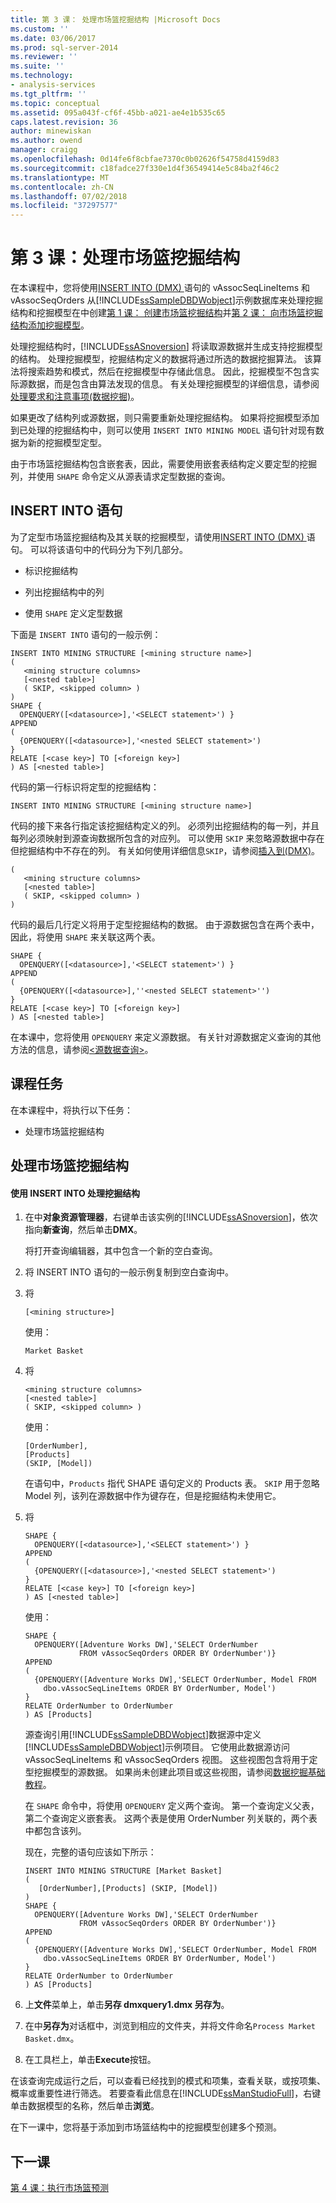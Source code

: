 ```yaml
---
title: 第 3 课： 处理市场篮挖掘结构 |Microsoft Docs
ms.custom: ''
ms.date: 03/06/2017
ms.prod: sql-server-2014
ms.reviewer: ''
ms.suite: ''
ms.technology:
- analysis-services
ms.tgt_pltfrm: ''
ms.topic: conceptual
ms.assetid: 095a043f-cf6f-45bb-a021-ae4e1b535c65
caps.latest.revision: 36
author: minewiskan
ms.author: owend
manager: craigg
ms.openlocfilehash: 0d14fe6f8cbfae7370c0b02626f54758d4159d83
ms.sourcegitcommit: c18fadce27f330e1d4f36549414e5c84ba2f46c2
ms.translationtype: MT
ms.contentlocale: zh-CN
ms.lasthandoff: 07/02/2018
ms.locfileid: "37297577"
---
```

# <a name="lesson-3-processing-the-market-basket-mining-structure"></a>第 3 课：处理市场篮挖掘结构
  在本课程中，您将使用[INSERT INTO &#40;DMX&#41; ](/sql/dmx/insert-into-dmx)语句的 vAssocSeqLineItems 和 vAssocSeqOrders 从[!INCLUDE[ssSampleDBDWobject](../includes/sssampledbdwobject-md.md)]示例数据库来处理挖掘结构和挖掘模型在中创建[第 1 课： 创建市场篮挖掘结构](../../2014/tutorials/lesson-1-creating-the-market-basket-mining-structure.md)并[第 2 课： 向市场篮挖掘结构添加挖掘模型](../../2014/tutorials/lesson-2-adding-mining-models-to-the-market-basket-mining-structure.md)。  
  
 处理挖掘结构时，[!INCLUDE[ssASnoversion](../includes/ssasnoversion-md.md)] 将读取源数据并生成支持挖掘模型的结构。 处理挖掘模型，挖掘结构定义的数据将通过所选的数据挖掘算法。 该算法将搜索趋势和模式，然后在挖掘模型中存储此信息。 因此，挖掘模型不包含实际源数据，而是包含由算法发现的信息。 有关处理挖掘模型的详细信息，请参阅[处理要求和注意事项&#40;数据挖掘&#41;](../../2014/analysis-services/data-mining/processing-requirements-and-considerations-data-mining.md)。  
  
 如果更改了结构列或源数据，则只需要重新处理挖掘结构。 如果将挖掘模型添加到已处理的挖掘结构中，则可以使用 `INSERT INTO MINING MODEL` 语句针对现有数据为新的挖掘模型定型。  
  
 由于市场篮挖掘结构包含嵌套表，因此，需要使用嵌套表结构定义要定型的挖掘列，并使用 `SHAPE` 命令定义从源表请求定型数据的查询。  
  
## <a name="insert-into-statement"></a>INSERT INTO 语句  
 为了定型市场篮挖掘结构及其关联的挖掘模型，请使用[INSERT INTO &#40;DMX&#41; ](/sql/dmx/insert-into-dmx)语句。 可以将该语句中的代码分为下列几部分。  
  
-   标识挖掘结构  
  
-   列出挖掘结构中的列  
  
-   使用 `SHAPE` 定义定型数据  
  
 下面是 `INSERT INTO` 语句的一般示例：  
  
```  
INSERT INTO MINING STRUCTURE [<mining structure name>]  
(  
   <mining structure columns>  
   [<nested table>]  
   ( SKIP, <skipped column> )  
)  
SHAPE {  
  OPENQUERY([<datasource>],'<SELECT statement>') }  
APPEND  
(   
  {OPENQUERY([<datasource>],'<nested SELECT statement>')  
}  
RELATE [<case key>] TO [<foreign key>]  
) AS [<nested table>]  
```  
  
 代码的第一行标识将定型的挖掘结构：  
  
```  
INSERT INTO MINING STRUCTURE [<mining structure name>]  
```  
  
 代码的接下来各行指定该挖掘结构定义的列。 必须列出挖掘结构的每一列，并且每列必须映射到源查询数据所包含的对应列。 可以使用 `SKIP` 来忽略源数据中存在但挖掘结构中不存在的列。 有关如何使用详细信息`SKIP`，请参阅[插入到&#40;DMX&#41;](/sql/dmx/insert-into-dmx)。  
  
```  
(  
   <mining structure columns>  
   [<nested table>]  
   ( SKIP, <skipped column> )  
)  
```  
  
 代码的最后几行定义将用于定型挖掘结构的数据。 由于源数据包含在两个表中，因此，将使用 `SHAPE` 来关联这两个表。  
  
```  
SHAPE {  
  OPENQUERY([<datasource>],'<SELECT statement>') }  
APPEND  
(   
  {OPENQUERY([<datasource>],''<nested SELECT statement>'')  
}  
RELATE [<case key>] TO [<foreign key>]  
) AS [<nested table>]  
```  
  
 在本课中，您将使用 `OPENQUERY` 来定义源数据。 有关针对源数据定义查询的其他方法的信息，请参阅[&#60;源数据查询&#62;](/sql/dmx/source-data-query)。  
  
## <a name="lesson-tasks"></a>课程任务  
 在本课程中，将执行以下任务：  
  
-   处理市场篮挖掘结构  
  
## <a name="processing-the-market-basket-mining-structure"></a>处理市场篮挖掘结构  
  
#### <a name="to-process-the-mining-structure-by-using-insert-into"></a>使用 INSERT INTO 处理挖掘结构  
  
1.  在中**对象资源管理器**，右键单击该实例的[!INCLUDE[ssASnoversion](../includes/ssasnoversion-md.md)]，依次指向**新查询**，然后单击**DMX**。  
  
     将打开查询编辑器，其中包含一个新的空白查询。  
  
2.  将 INSERT INTO 语句的一般示例复制到空白查询中。  
  
3.  将  
  
    ```  
    [<mining structure>]  
    ```  
  
     使用：  
  
    ```  
    Market Basket  
    ```  
  
4.  将  
  
    ```  
    <mining structure columns>  
    [<nested table>]  
    ( SKIP, <skipped column> )  
    ```  
  
     使用：  
  
    ```  
    [OrderNumber],  
    [Products]   
    (SKIP, [Model])  
    ```  
  
     在语句中，`Products` 指代 SHAPE 语句定义的 Products 表。 `SKIP` 用于忽略 Model 列，该列在源数据中作为键存在，但是挖掘结构未使用它。  
  
5.  将  
  
    ```  
    SHAPE {  
      OPENQUERY([<datasource>],'<SELECT statement>') }  
    APPEND  
    (   
      {OPENQUERY([<datasource>],'<nested SELECT statement>')  
    }  
    RELATE [<case key>] TO [<foreign key>]  
    ) AS [<nested table>]  
    ```  
  
     使用：  
  
    ```  
    SHAPE {  
      OPENQUERY([Adventure Works DW],'SELECT OrderNumber  
                FROM vAssocSeqOrders ORDER BY OrderNumber')}  
    APPEND  
    (   
      {OPENQUERY([Adventure Works DW],'SELECT OrderNumber, Model FROM   
        dbo.vAssocSeqLineItems ORDER BY OrderNumber, Model')  
    }  
    RELATE OrderNumber to OrderNumber   
    ) AS [Products]  
    ```  
  
     源查询引用[!INCLUDE[ssSampleDBDWobject](../includes/sssampledbdwobject-md.md)]数据源中定义[!INCLUDE[ssSampleDBDWobject](../includes/sssampledbdwobject-md.md)]示例项目。 它使用此数据源访问 vAssocSeqLineItems 和 vAssocSeqOrders 视图。 这些视图包含将用于定型挖掘模型的源数据。 如果尚未创建此项目或这些视图，请参阅[数据挖掘基础教程](../../2014/tutorials/basic-data-mining-tutorial.md)。  
  
     在 `SHAPE` 命令中，将使用 `OPENQUERY` 定义两个查询。 第一个查询定义父表，第二个查询定义嵌套表。 这两个表是使用 OrderNumber 列关联的，两个表中都包含该列。  
  
     现在，完整的语句应该如下所示：  
  
    ```  
    INSERT INTO MINING STRUCTURE [Market Basket]  
    (  
       [OrderNumber],[Products] (SKIP, [Model])  
    )  
    SHAPE {  
      OPENQUERY([Adventure Works DW],'SELECT OrderNumber  
                FROM vAssocSeqOrders ORDER BY OrderNumber')}  
    APPEND  
    (   
      {OPENQUERY([Adventure Works DW],'SELECT OrderNumber, Model FROM   
        dbo.vAssocSeqLineItems ORDER BY OrderNumber, Model')  
    }  
    RELATE OrderNumber to OrderNumber   
    ) AS [Products]  
    ```  
  
6.  上**文件**菜单上，单击**另存 dmxquery1.dmx 另存为**。  
  
7.  在中**另存为**对话框中，浏览到相应的文件夹，并将文件命名`Process Market Basket.dmx`。  
  
8.  在工具栏上，单击**Execute**按钮。  
  
 在该查询完成运行之后，可以查看已经找到的模式和项集，查看关联，或按项集、概率或重要性进行筛选。 若要查看此信息在[!INCLUDE[ssManStudioFull](../includes/ssmanstudiofull-md.md)]，右键单击数据模型的名称，然后单击**浏览**。  
  
 在下一课中，您将基于添加到市场篮结构中的挖掘模型创建多个预测。  
  
## <a name="next-lesson"></a>下一课  
 [第 4 课：执行市场篮预测](../../2014/tutorials/lesson-4-executing-market-basket-predictions.md)  
  
  
